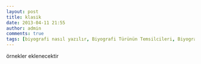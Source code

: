 ```yaml
---
layout: post
title: klasik 
date: 2013-04-11 21:55
author: admin
comments: true
tags: [biyografi nasıl yazılır, Biyografi Türünün Temsilcileri, Biyografinin Özellikleri, Eğitim Bilimleri, kpss, kpss eğitim bilimleri, Makale, Son Konular, terceme hal]
---
```

örnekler eklenecektir

